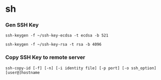 # sh

### Gen SSH Key
```
ssh-keygen -f ~/ssh-key-ecdsa -t ecdsa -b 521
```
```
ssh-keygen -f ~/ssh-key-rsa -t rsa -b 4096
```
### Copy SSH Key to remote server
```
ssh-copy-id [-f] [-n] [-i identity file] [-p port] [-o ssh_option] [user@]hostname
```
